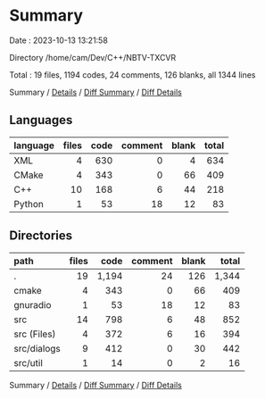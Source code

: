 # Summary

Date : 2023-10-13 13:21:58

Directory /home/cam/Dev/C++/NBTV-TXCVR

Total : 19 files,  1194 codes, 24 comments, 126 blanks, all 1344 lines

Summary / [Details](details.md) / [Diff Summary](diff.md) / [Diff Details](diff-details.md)

## Languages
| language | files | code | comment | blank | total |
| :--- | ---: | ---: | ---: | ---: | ---: |
| XML | 4 | 630 | 0 | 4 | 634 |
| CMake | 4 | 343 | 0 | 66 | 409 |
| C++ | 10 | 168 | 6 | 44 | 218 |
| Python | 1 | 53 | 18 | 12 | 83 |

## Directories
| path | files | code | comment | blank | total |
| :--- | ---: | ---: | ---: | ---: | ---: |
| . | 19 | 1,194 | 24 | 126 | 1,344 |
| cmake | 4 | 343 | 0 | 66 | 409 |
| gnuradio | 1 | 53 | 18 | 12 | 83 |
| src | 14 | 798 | 6 | 48 | 852 |
| src (Files) | 4 | 372 | 6 | 16 | 394 |
| src/dialogs | 9 | 412 | 0 | 30 | 442 |
| src/util | 1 | 14 | 0 | 2 | 16 |

Summary / [Details](details.md) / [Diff Summary](diff.md) / [Diff Details](diff-details.md)